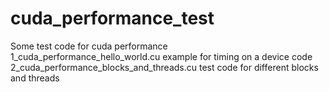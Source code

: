 # cuda_performance_test  
Some test code for cuda performance  
 	1_cuda_performance_hello_world.cu   example for timing on a device code  
  2_cuda_performance_blocks_and_threads.cu  test code for different blocks and threads  
